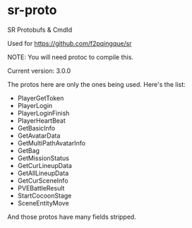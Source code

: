 # sr-proto
SR Protobufs & CmdId

Used for https://github.com/f2pqingque/sr

NOTE: You will need protoc to compile this.

Current version: 3.0.0

The protos here are only the ones being used. Here's the list:

- PlayerGetToken
- PlayerLogin
- PlayerLoginFinish
- PlayerHeartBeat
- GetBasicInfo
- GetAvatarData
- GetMultiPathAvatarInfo
- GetBag
- GetMissionStatus
- GetCurLineupData
- GetAllLineupData
- GetCurSceneInfo
- PVEBattleResult
- StartCocoonStage
- SceneEntityMove

And those protos have many fields stripped.
